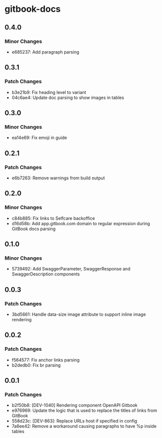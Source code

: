 # gitbook-docs

## 0.4.0

### Minor Changes

- e685237: Add paragraph parsing

## 0.3.1

### Patch Changes

- b3e21b9: Fix heading level to variant
- 04c6ae4: Update doc parsing to show images in tables

## 0.3.0

### Minor Changes

- ea14e69: Fix emoji in guide

## 0.2.1

### Patch Changes

- e6b7263: Remove warnings from build output

## 0.2.0

### Minor Changes

- c84b885: Fix links to Selfcare backoffice
- d16d58b: Add app.gitbook.com domain to regular expression during GitBook docs parsing

## 0.1.0

### Minor Changes

- 5739492: Add SwaggerParameter, SwaggerResponse and SwaggerDescription components

## 0.0.3

### Patch Changes

- 3bd5661: Handle data-size image attribute to support inline image rendering

## 0.0.2

### Patch Changes

- f564577: Fix anchor links parsing
- b2dedb0: Fix br parsing

## 0.0.1

### Patch Changes

- b2f50b8: [DEV-1040] Rendering component OpenAPI Gitbook
- e976969: Update the logic that is used to replace the titles of links from GitBook
- 558d23c: [DEV-863]: Replace URLs host if specified in config
- 7a6ee42: Remove a workaround causing paragraphs to have %p inside tables
